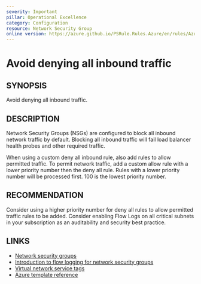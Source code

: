 ```yaml
---
severity: Important
pillar: Operational Excellence
category: Configuration
resource: Network Security Group
online version: https://azure.github.io/PSRule.Rules.Azure/en/rules/Azure.NSG.DenyAllInbound/
---
```


# Avoid denying all inbound traffic

## SYNOPSIS

Avoid denying all inbound traffic.

## DESCRIPTION

Network Security Groups (NSGs) are configured to block all inbound network traffic by default.
Blocking all inbound traffic will fail load balancer health probes and other required traffic.

When using a custom deny all inbound rule, also add rules to allow permitted traffic.
To permit network traffic, add a custom allow rule with a lower priority number then the deny all rule.
Rules with a lower priority number will be processed first.
100 is the lowest priority number.

## RECOMMENDATION

Consider using a higher priority number for deny all rules to allow permitted traffic rules to be added.
Consider enabling Flow Logs on all critical subnets in your subscription as an auditability and security best practice.

## LINKS

- [Network security groups](https://docs.microsoft.com/azure/virtual-network/security-overview)
- [Introduction to flow logging for network security groups](https://learn.microsoft.com/en-us/azure/network-watcher/network-watcher-nsg-flow-logging-overview)
- [Virtual network service tags](https://docs.microsoft.com/azure/virtual-network/service-tags-overview)
- [Azure template reference](https://docs.microsoft.com/azure/templates/microsoft.network/networksecuritygroups/securityrules)
